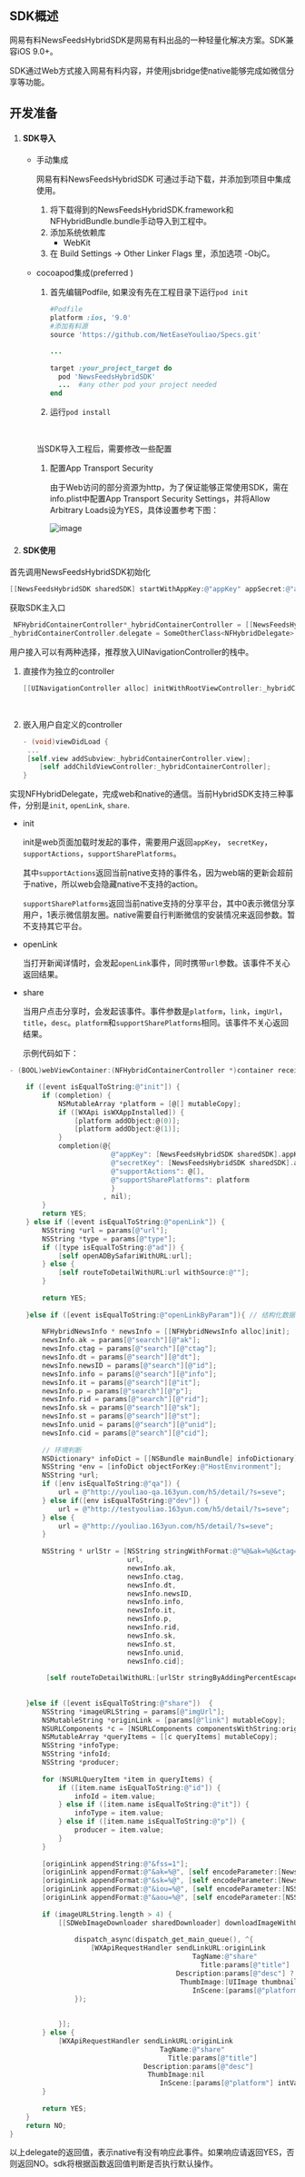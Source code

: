 ## SDK概述

网易有料NewsFeedsHybridSDK是网易有料出品的一种轻量化解决方案。SDK兼容iOS 9.0+。

SDK通过Web方式接入网易有料内容，并使用jsbridge使native能够完成如微信分享等功能。



## 开发准备

1. #### SDK导入

   * 手动集成

     网易有料NewsFeedsHybridSDK 可通过手动下载，并添加到项目中集成使用。

     1. 将下载得到的NewsFeedsHybridSDK.framework和NFHybridBundle.bundle手动导入到工程中。
     2. 添加系统依赖库
        * WebKit
     3. 在 Build Settings -> Other Linker Flags 里，添加选项 -ObjC。

   * cocoapod集成(preferred )

     1. 首先编辑Podfile, 如果没有先在工程目录下运行`pod init`

        ```ruby
        #Podfile
        platform :ios, '9.0'
        #添加有料源
        source 'https://github.com/NetEaseYouliao/Specs.git'

        ...
          
        target :your_project_target do
          pod 'NewsFeedsHybridSDK'
          ...  #any other pod your project needed
        end
        ```

     2. 运行`pod install`

     ​

     当SDK导入工程后，需要修改一些配置

     1. 配置App Transport Security

        由于Web访问的部分资源为http，为了保证能够正常使用SDK，需在info.plist中配置App Transport Security Settings，并将Allow Arbitrary Loads设为YES，具体设置参考下图：

        ![image](http://ofwsr8cl0.bkt.clouddn.com/WechatIMG70.jpeg)

2. #### SDK使用

首先调用NewsFeedsHybridSDK初始化

```objective-c
[[NewsFeedsHybridSDK sharedSDK] startWithAppKey:@"appKey" appSecret:@"appSecret"];
```

获取SDK主入口

```objective-c
 NFHybridContainerController*_hybridContainerController = [[NewsFeedsHybridSDK sharedSDK] instantiateInitialContainer];
_hybridContainerController.delegate = SomeOtherClass<NFHybridDelegate> instance;  
```

用户接入可以有两种选择，推荐放入UINavigationController的栈中。

1. 直接作为独立的controller

   ```objective-c
   [[UINavigationController alloc] initWithRootViewController:_hybridContainerController];
   ```

   ​

2. 嵌入用户自定义的controller

   ```objective-c
   - (void)viewDidLoad {
   	...
   	[self.view addSubview:_hybridContainerController.view];
       [self addChildViewController:_hybridContainerController];
   }
   ```

实现NFHybridDelegate，完成web和native的通信。当前HybridSDK支持三种事件，分别是`init`, `openLink`, `share`.

* init 

  init是web页面加载时发起的事件，需要用户返回`appKey`， `secretKey`，`supportActions`，`supportSharePlatforms`。

  其中`supportActions`返回当前native支持的事件名，因为web端的更新会超前于native，所以web会隐藏native不支持的action。

  `supportSharePlatforms`返回当前native支持的分享平台，其中0表示微信分享用户，1表示微信朋友圈。native需要自行判断微信的安装情况来返回参数。暂不支持其它平台。

* openLink

  当打开新闻详情时，会发起`openLink`事件，同时携带`url`参数。该事件不关心返回结果。

* share

  当用户点击分享时，会发起该事件。事件参数是`platform`，`link`，`imgUrl`，`title`，`desc`。`platform`和`supportSharePlatforms`相同。该事件不关心返回结果。

  示例代码如下：

```objective-c
- (BOOL)webViewContainer:(NFHybridContainerController *)container receiveEvent:(NSString *)event params:(NSDictionary *)params completion:(NFHybridSDKCallback)completion {

    if ([event isEqualToString:@"init"]) {
        if (completion) {
            NSMutableArray *platform = [@[] mutableCopy];
            if ([WXApi isWXAppInstalled]) {
                [platform addObject:@(0)];
                [platform addObject:@(1)];
            }
            completion(@{
                         @"appKey": [NewsFeedsHybridSDK sharedSDK].appKey,
                         @"secretKey": [NewsFeedsHybridSDK sharedSDK].appSecret,
                         @"supportActions": @[],
                         @"supportSharePlatforms": platform
                         }
                       , nil);
        }
        return YES;
    } else if ([event isEqualToString:@"openLink"]) {
        NSString *url = params[@"url"];
        NSString *type = params[@"type"];
        if ([type isEqualToString:@"ad"]) {
            [self openADBySafariWithURL:url];
        } else {
            [self routeToDetailWithURL:url withSource:@""];
        }
        
        return YES;
        
    }else if ([event isEqualToString:@"openLinkByParam"]){ // 结构化数据拼接成URL
        
        NFHybridNewsInfo * newsInfo = [[NFHybridNewsInfo alloc]init];
        newsInfo.ak = params[@"search"][@"ak"];
        newsInfo.ctag = params[@"search"][@"ctag"];
        newsInfo.dt = params[@"search"][@"dt"];
        newsInfo.newsID = params[@"search"][@"id"];
        newsInfo.info = params[@"search"][@"info"];
        newsInfo.it = params[@"search"][@"it"];
        newsInfo.p = params[@"search"][@"p"];
        newsInfo.rid = params[@"search"][@"rid"];
        newsInfo.sk = params[@"search"][@"sk"];
        newsInfo.st = params[@"search"][@"st"];
        newsInfo.unid = params[@"search"][@"unid"];
        newsInfo.cid = params[@"search"][@"cid"];
        
        // 环境判断
        NSDictionary* infoDict = [[NSBundle mainBundle] infoDictionary];
        NSString *env = [infoDict objectForKey:@"HostEnvironment"];
        NSString *url;
        if ([env isEqualToString:@"qa"]) {
            url = @"http://youliao-qa.163yun.com/h5/detail/?s=seve";
        } else if([env isEqualToString:@"dev"]) {
            url = @"http://testyouliao.163yun.com/h5/detail/?s=seve";
        } else {
            url = @"http://youliao.163yun.com/h5/detail/?s=seve";
        }
        
        NSString * urlStr = [NSString stringWithFormat:@"%@&ak=%@&ctag=%@&dt=%@&id=%@&info=%@&it=%@&p=%@&rid=%@&sk=%@&st=%@&unid=%@&cid=%@",
                             url,
                             newsInfo.ak,
                             newsInfo.ctag,
                             newsInfo.dt,
                             newsInfo.newsID,
                             newsInfo.info,
                             newsInfo.it,
                             newsInfo.p,
                             newsInfo.rid,
                             newsInfo.sk,
                             newsInfo.st,
                             newsInfo.unid,
                             newsInfo.cid];
        
         [self routeToDetailWithURL:[urlStr stringByAddingPercentEscapesUsingEncoding:NSUTF8StringEncoding] withSource:[newsInfo.st stringByRemovingPercentEncoding]];
        
        
    }else if ([event isEqualToString:@"share"])  {
        NSString *imageURLString = params[@"imgUrl"];
        NSMutableString *originLink = [params[@"link"] mutableCopy];
        NSURLComponents *c = [NSURLComponents componentsWithString:originLink];
        NSMutableArray *queryItems = [[c queryItems] mutableCopy];
        NSString *infoType;
        NSString *infoId;
        NSString *producer;
        
        for (NSURLQueryItem *item in queryItems) {
            if ([item.name isEqualToString:@"id"]) {
                infoId = item.value;
            } else if ([item.name isEqualToString:@"it"]) {
                infoType = item.value;
            } else if ([item.name isEqualToString:@"p"]) {
                producer = item.value;
            }
        }
        
        [originLink appendString:@"&fss=1"];
        [originLink appendFormat:@"&ak=%@", [self encodeParameter:[NewsFeedsHybridSDK sharedSDK].appKey]];
        [originLink appendFormat:@"&sk=%@", [self encodeParameter:[NewsFeedsHybridSDK sharedSDK].appSecret]];
        [originLink appendFormat:@"&iou=%@", [self encodeParameter:[NSString stringWithFormat:@"youliao://youliao.163yun.com?infoId=%@&infoType=%@&producer=%@", infoId, infoType, producer]]];
        [originLink appendFormat:@"&aou=%@", [self encodeParameter:[NSString stringWithFormat:@"youliao://youliao.163yun.com?infoId=%@&infoType=%@&producer=%@", infoId, infoType, producer]]];
        
        if (imageURLString.length > 4) {
            [[SDWebImageDownloader sharedDownloader] downloadImageWithURL:[NSURL URLWithString:imageURLString] options:0 progress:nil completed:^(UIImage * image, NSData * data, NSError * error, BOOL finished) {
                
                dispatch_async(dispatch_get_main_queue(), ^{
                    [WXApiRequestHandler sendLinkURL:originLink
                                             TagName:@"share"
                                               Title:params[@"title"]
                                         Description:params[@"desc"] ? : @""
                                          ThumbImage:[UIImage thumbnailForImageOfData:data maxSidePixels:100]
                                             InScene:[params[@"platform"] intValue]];
                });
                
                
            }];
        } else {
            [WXApiRequestHandler sendLinkURL:originLink
                                     TagName:@"share"
                                       Title:params[@"title"]
                                 Description:params[@"desc"]
                                  ThumbImage:nil
                                     InScene:[params[@"platform"] intValue]];
        }
        
        return YES;
    }
    return NO;
}
```

以上delegate的返回值，表示native有没有响应此事件。如果响应请返回YES，否则返回NO。sdk将根据函数返回值判断是否执行默认操作。